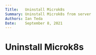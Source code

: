```yaml
---
Title:   Uninstall Microk8s
Summary: Uninstall Microk8s from server
Authors: Ian Teda
Date:    September 8, 2021
---
```

# Uninstall Microk8s